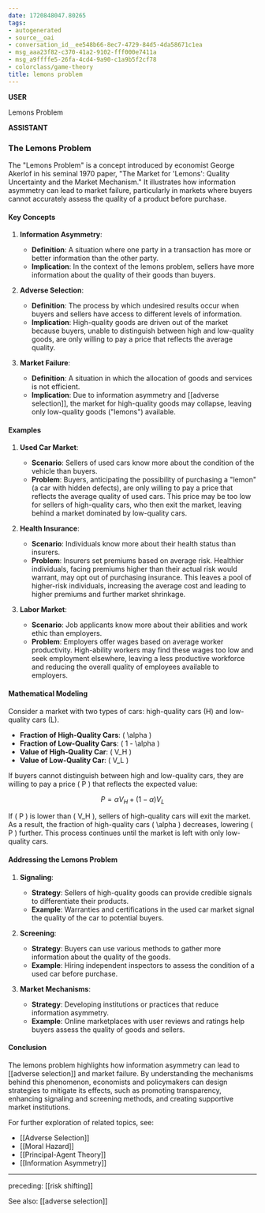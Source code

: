 ```yaml
---
date: 1720848047.80265
tags:
- autogenerated
- source__oai
- conversation_id__ee548b66-8ec7-4729-84d5-4da58671c1ea
- msg_aaa23f82-c370-41a2-9102-fff000e7411a
- msg_a9ffffe5-26fa-4cd4-9a90-c1a9b5f2cf78
- colorclass/game-theory
title: lemons problem
---
```


**USER**

Lemons Problem


**ASSISTANT**

### The Lemons Problem

The "Lemons Problem" is a concept introduced by economist George Akerlof in his seminal 1970 paper, "The Market for 'Lemons': Quality Uncertainty and the Market Mechanism." It illustrates how information asymmetry can lead to market failure, particularly in markets where buyers cannot accurately assess the quality of a product before purchase.

#### Key Concepts

1. **Information Asymmetry**:
    - **Definition**: A situation where one party in a transaction has more or better information than the other party.
    - **Implication**: In the context of the lemons problem, sellers have more information about the quality of their goods than buyers.

2. **Adverse Selection**:
    - **Definition**: The process by which undesired results occur when buyers and sellers have access to different levels of information.
    - **Implication**: High-quality goods are driven out of the market because buyers, unable to distinguish between high and low-quality goods, are only willing to pay a price that reflects the average quality.

3. **Market Failure**:
    - **Definition**: A situation in which the allocation of goods and services is not efficient.
    - **Implication**: Due to information asymmetry and [[adverse selection]], the market for high-quality goods may collapse, leaving only low-quality goods ("lemons") available.

#### Examples

1. **Used Car Market**:
    - **Scenario**: Sellers of used cars know more about the condition of the vehicle than buyers.
    - **Problem**: Buyers, anticipating the possibility of purchasing a "lemon" (a car with hidden defects), are only willing to pay a price that reflects the average quality of used cars. This price may be too low for sellers of high-quality cars, who then exit the market, leaving behind a market dominated by low-quality cars.

2. **Health Insurance**:
    - **Scenario**: Individuals know more about their health status than insurers.
    - **Problem**: Insurers set premiums based on average risk. Healthier individuals, facing premiums higher than their actual risk would warrant, may opt out of purchasing insurance. This leaves a pool of higher-risk individuals, increasing the average cost and leading to higher premiums and further market shrinkage.

3. **Labor Market**:
    - **Scenario**: Job applicants know more about their abilities and work ethic than employers.
    - **Problem**: Employers offer wages based on average worker productivity. High-ability workers may find these wages too low and seek employment elsewhere, leaving a less productive workforce and reducing the overall quality of employees available to employers.

#### Mathematical Modeling

Consider a market with two types of cars: high-quality cars (H) and low-quality cars (L).

- **Fraction of High-Quality Cars**: \( \alpha \)
- **Fraction of Low-Quality Cars**: \( 1 - \alpha \)
- **Value of High-Quality Car**: \( V_H \)
- **Value of Low-Quality Car**: \( V_L \)

If buyers cannot distinguish between high and low-quality cars, they are willing to pay a price \( P \) that reflects the expected value:

$$
P = \alpha V_H + (1 - \alpha) V_L
$$

If \( P \) is lower than \( V_H \), sellers of high-quality cars will exit the market. As a result, the fraction of high-quality cars \( \alpha \) decreases, lowering \( P \) further. This process continues until the market is left with only low-quality cars.

#### Addressing the Lemons Problem

1. **Signaling**:
    - **Strategy**: Sellers of high-quality goods can provide credible signals to differentiate their products.
    - **Example**: Warranties and certifications in the used car market signal the quality of the car to potential buyers.

2. **Screening**:
    - **Strategy**: Buyers can use various methods to gather more information about the quality of the goods.
    - **Example**: Hiring independent inspectors to assess the condition of a used car before purchase.

3. **Market Mechanisms**:
    - **Strategy**: Developing institutions or practices that reduce information asymmetry.
    - **Example**: Online marketplaces with user reviews and ratings help buyers assess the quality of goods and sellers.

#### Conclusion

The lemons problem highlights how information asymmetry can lead to [[adverse selection]] and market failure. By understanding the mechanisms behind this phenomenon, economists and policymakers can design strategies to mitigate its effects, such as promoting transparency, enhancing signaling and screening methods, and creating supportive market institutions.

For further exploration of related topics, see:
- [[Adverse Selection]]
- [[Moral Hazard]]
- [[Principal-Agent Theory]]
- [[Information Asymmetry]]


---

preceding: [[risk shifting]]

See also: [[adverse selection]]
